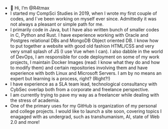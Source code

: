 - 👋 Hi, I’m @R4tmax
- I started my CompSci Studies in 2019, when I wrote my first couple of codes, and I´ve been working on myself ever since. Admittedly it was not always a pleasant or simple path for me.
- I primarily code in Java, but I have also written bunch of smaller codes in C, Python and Rust. I have experience working with Oracle and Postgres relational DBs and MongoDB Object oriented DB. I know how to put together a website with good old fashion HTML/CSS and very very small splash of JS (I use Vue when I can). I also dabble in the world of DevOps, I am responsible for code deployment on some of my work projects, I maintain Docker Images (read: I know what they do and how to modify them) and certain repositories involving them and have experience with both Linux and Microsoft Servers. I am by no means an expert but learning is a process, right? (Right?!)
- I have experience as a SLA team lead, technological consultancy with CybSec overlap both from a corporate and freelance perspective.
- I am currently trying to pave my way as a freelancer while dealing with the stress of academia. 
- One of the primary uses for my GitHub is organization of my personal and college projects. I would like to launch a site soon, covering topics I enagaged with as undergrad, such as transhumanism, AI, state of Web 2.0 and more!

<!---
R4tmax/R4tmax is a ✨ special ✨ repository because its `README.md` (this file) appears on your GitHub profile.
You can click the Preview link to take a look at your changes.
--->

